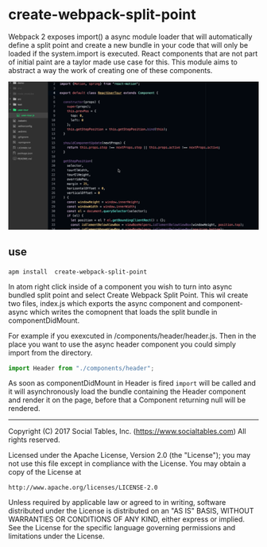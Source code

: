 # create-webpack-split-point

Webpack 2 exposes import() a async module loader that will automatically define a split point and create a new bundle in your code that will only be loaded if the system.import is executed. React components that are not part of initial paint are a taylor made use case for this. This module aims to abstract a way the work of creating one of these components.

<img src="./create-split-point.gif" />

## use

`apm install  create-webpack-split-point`

In atom right click inside of a component you wish to turn into async bundled split point and select Create Webpack Split Point. This wil create two files, index.js which exports the async component and component-async which writes the comopnent that loads the split bundle in componentDidMount.

For example if you exexcuted in /components/header/header.js. Then in the place you want to use the async header component you could simply import from the directory.

```js
import Header from "./components/header";
```

As soon as componentDidMount in Header is fired `import` will be called and it will asynchronously load the bundle containing the Header component and render it on the page, before that a Component returning null will be rendered.

- - -

Copyright (C) 2017 Social Tables, Inc. (https://www.socialtables.com) All rights reserved.

Licensed under the Apache License, Version 2.0 (the "License"); you may not use this file except in compliance with the License. You may obtain a copy of the License at

	http://www.apache.org/licenses/LICENSE-2.0

Unless required by applicable law or agreed to in writing, software distributed under the License is distributed on an "AS IS" BASIS, WITHOUT WARRANTIES OR CONDITIONS OF ANY KIND, either express or implied. See the License for the specific language governing permissions and limitations under the License.
